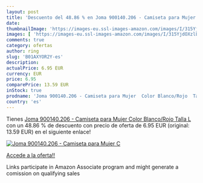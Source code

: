 ```yaml
---
layout: post
title: 'Descuento del 48.86 % en Joma 900140.206 - Camiseta para Mujer  C'
date: 
thumbnailImage: 'https://images-eu.ssl-images-amazon.com/images/I/315YjdOXzlL._SL200_.jpg'
images: [ 'https://images-eu.ssl-images-amazon.com/images/I/315YjdOXzlL._SL200_.jpg' ]
comments: true
category: ofertas
author: ring
slug: 'B01AXYOR2Y-es'
description:
actualPrice: 6.95 EUR
currency: EUR
price: 6.95
comparePrice: 13.59 EUR
inStock: true
prodname: 'Joma 900140.206 - Camiseta para Mujer  Color Blanco/Rojo  Talla L'
country: 'es'
---
```


Tienes [Joma 900140.206 - Camiseta para Mujer  Color Blanco/Rojo  Talla L](https://www.amazon.es/dp/B01AXYOR2Y/?tag=tolees-21) con un 48.86 % de descuento con precio de oferta de 6.95 EUR (original: 13.59 EUR) en el siguiente enlace!

[![Joma 900140.206 - Camiseta para Mujer  C](https://images-eu.ssl-images-amazon.com/images/I/315YjdOXzlL._SL200_.jpg)](https://www.amazon.es/dp/B01AXYOR2Y/?tag=tolees-21)

[Accede a la oferta!!](https://www.amazon.es/dp/B01AXYOR2Y/?tag=tolees-21)

Links participate in Amazon Associate program and might generate a comission on qualifying sales


